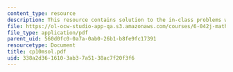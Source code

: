 ```yaml
---
content_type: resource
description: This resource contains solution to the in-class problems week 10, monday.
file: https://ol-ocw-studio-app-qa.s3.amazonaws.com/courses/6-042j-mathematics-for-computer-science-fall-2005/338a2d3616103ab37a5138ac7f20f3f6_cp10msol.pdf
file_type: application/pdf
parent_uid: 560d0fc0-0a7a-0ab0-26b1-b8fe9fc17391
resourcetype: Document
title: cp10msol.pdf
uid: 338a2d36-1610-3ab3-7a51-38ac7f20f3f6
---
```

